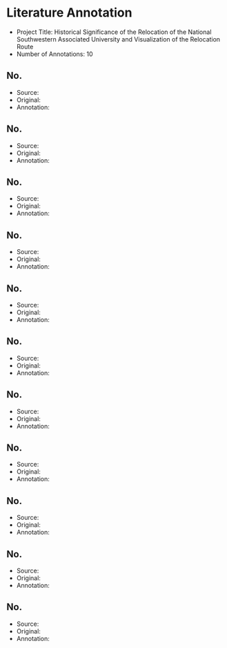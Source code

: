 # Literature Annotation
- Project Title: Historical Significance of the Relocation of the National Southwestern Associated University and Visualization of the Relocation Route
- Number of Annotations: 10

## No.
- Source:
- Original:
- Annotation: 

## No.
- Source:
- Original:
- Annotation:

## No.
- Source:
- Original:
- Annotation:

## No.
- Source:
- Original:
- Annotation:

## No.
- Source:
- Original:
- Annotation:

## No.
- Source:
- Original:
- Annotation:

## No.
- Source:
- Original:
- Annotation:

## No.
- Source:
- Original:
- Annotation:

## No.
- Source:
- Original:
- Annotation:

## No.
- Source:
- Original:
- Annotation:

## No.
- Source:
- Original:
- Annotation: 
